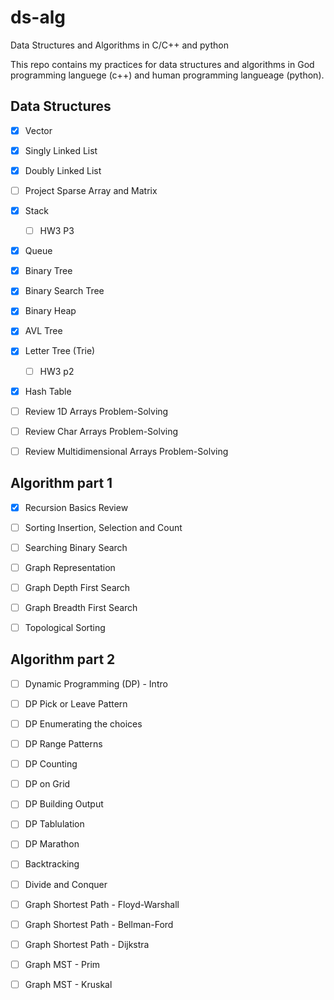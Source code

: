 # ds-alg

Data Structures and Algorithms in C/C++ and python

This repo contains my practices for data structures and algorithms in God programming languege (c++) and human programming langueage (python).

## Data Structures

- [x] Vector

- [x] Singly Linked List

- [x] Doubly Linked List

- [ ] Project Sparse Array and Matrix

- [x] Stack

  - [ ] HW3 P3

- [x] Queue

- [x] Binary Tree

- [x] Binary Search Tree

- [x] Binary Heap

- [x] AVL Tree

- [x] Letter Tree (Trie)

  - [ ] HW3 p2

- [x] Hash Table

- [ ] Review 1D Arrays Problem-Solving

- [ ] Review Char Arrays Problem-Solving

- [ ] Review Multidimensional Arrays Problem-Solving

## Algorithm part 1

- [x] Recursion Basics Review

- [ ] Sorting Insertion, Selection and Count

- [ ] Searching Binary Search

- [ ] Graph Representation

- [ ] Graph Depth First Search

- [ ] Graph Breadth First Search

- [ ] Topological Sorting

## Algorithm part 2

- [ ] Dynamic Programming (DP) - Intro

- [ ] DP Pick or Leave Pattern

- [ ] DP Enumerating the choices

- [ ] DP Range Patterns

- [ ] DP Counting

- [ ] DP on Grid

- [ ] DP Building Output

- [ ] DP Tablulation

- [ ] DP Marathon

- [ ] Backtracking

- [ ] Divide and Conquer

- [ ] Graph Shortest Path - Floyd-Warshall

- [ ] Graph Shortest Path - Bellman-Ford

- [ ] Graph Shortest Path - Dijkstra

- [ ] Graph MST - Prim

- [ ] Graph MST - Kruskal
